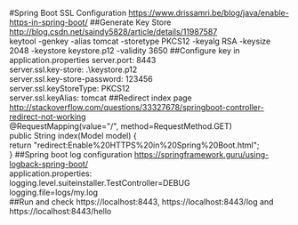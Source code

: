 #Spring Boot SSL Configuration
https://www.drissamri.be/blog/java/enable-https-in-spring-boot/
##Generate Key Store
http://blog.csdn.net/saindy5828/article/details/11987587 <br />
keytool -genkey -alias tomcat -storetype PKCS12 -keyalg RSA -keysize 2048 -keystore keystore.p12 -validity 3650 
##Configure key in application.properties
server.port: 8443 <br /> 
server.ssl.key-store: .\\keystore.p12 <br />
server.ssl.key-store-password: 123456 <br />
server.ssl.keyStoreType: PKCS12 <br />
server.ssl.keyAlias: tomcat
##Redirect index page
http://stackoverflow.com/questions/33327678/springboot-controller-redirect-not-working  <br />
	@RequestMapping(value="/", method=RequestMethod.GET)  <br />
    public String index(Model model) {  <br />
		return "redirect:Enable%20HTTPS%20in%20Spring%20Boot.html";  <br />
	}
##Spring boot log configuration
https://springframework.guru/using-logback-spring-boot/ <br />
application.properties: <br />
logging.level.suiteinstaller.TestController=DEBUG <br />
logging.file=logs/my.log <br />
##Run and check https://localhost:8443, https://localhost:8443/log and https://localhost:8443/hello
